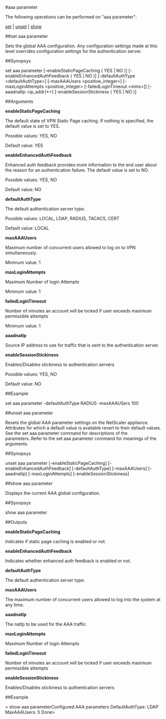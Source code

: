 #aaa parameter

The following operations can be performed on "aaa parameter":


[set](#set-aaa-parameter) | [unset](#unset-aaa-parameter) | [show](#show-aaa-parameter)

##set aaa parameter

Sets the global AAA configuration. Any configuration settings made at this level overrides configuration settings for the authentication server.


##Synopsys

set aaa parameter [-enableStaticPageCaching ( YES | NO )] [-enableEnhancedAuthFeedback ( YES | NO )] [-defaultAuthType &lt;defaultAuthType>] [-maxAAAUsers &lt;positive_integer>] [-maxLoginAttempts &lt;positive_integer>  [-failedLoginTimeout &lt;mins>]] [-aaadnatIp &lt;ip_addr|*>] [-enableSessionStickiness ( YES | NO )]


##Arguments

<b>enableStaticPageCaching</b>
The default state of VPN Static Page caching. If nothing is specified, the default value is set to YES.
Possible values: YES, NO
Default value: YES

<b>enableEnhancedAuthFeedback</b>
Enhanced auth feedback provides more information to the end user about the reason for an authentication failure.  The default value is set to NO.
Possible values: YES, NO
Default value: NO

<b>defaultAuthType</b>
The default authentication server type.
Possible values: LOCAL, LDAP, RADIUS, TACACS, CERT
Default value: LOCAL

<b>maxAAAUsers</b>
Maximum number of concurrent users allowed to log on to VPN simultaneously.
Minimum value: 1

<b>maxLoginAttempts</b>
Maximum Number of login Attempts
Minimum value: 1

<b>failedLoginTimeout</b>
Number of minutes an account will be locked if user exceeds maximum permissible attempts
Minimum value: 1

<b>aaadnatIp</b>
Source IP address to use for traffic that is sent to the authentication server.

<b>enableSessionStickiness</b>
Enables/Disables stickiness to authentication servers
Possible values: YES, NO
Default value: NO



##Example

set aaa parameter -defaultAuthType RADIUS -maxAAAUSers 100

##unset aaa parameter

Resets the global AAA parameter settings on the NetScaler appliance. Attributes for which a default value is available revert to their default values. See the set aaa parameter command for descriptions of the parameters..Refer to the set aaa parameter command for meanings of the arguments.


##Synopsys

unset aaa parameter [-enableStaticPageCaching] [-enableEnhancedAuthFeedback] [-defaultAuthType] [-maxAAAUsers] [-aaadnatIp] [-maxLoginAttempts] [-enableSessionStickiness]


##show aaa parameter

Displays the current AAA global configuration.


##Synopsys

show aaa parameter


##Outputs

<b>enableStaticPageCaching</b>
Indicates if static page caching is enabled or not.

<b>enableEnhancedAuthFeedback</b>
Indicates whether enhanced auth feedback is enabled or not.

<b>defaultAuthType</b>
The default authentication server type.

<b>maxAAAUsers</b>
The maximum number of concurrent users allowed to log into the system at any time.

<b>aaadnatIp</b>
The natIp to be used for the AAA traffic

<b>maxLoginAttempts</b>
Maximum Number of login Attempts

<b>failedLoginTimeout</b>
Number of minutes an account will be locked if user exceeds maximum permissible attempts

<b>enableSessionStickiness</b>
Enables/Disables stickiness to authentication servers



##Example

&gt; show aaa parameterConfigured AAA parameters        DefaultAuthType: LDAP   MaxAAAUsers: 5 Done&gt;

